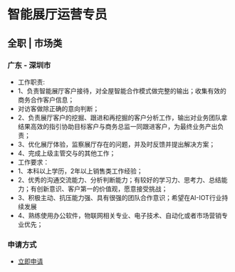 
# 智能展厅运营专员
## 全职  |  市场类
### 广东 - 深圳市

- 工作职责:
- 1、负责智能展厅客户接待，对全屋智能合作模式做完整的输出；收集有效的商务合作客户信息；
- 对访客做除正确的意向判断；
- 2、负责展厅客户的挖掘、跟进和再挖掘的客户分析工作，输出对业务团队拿结果高效的指引协助目标客户与商务总监一同跟进客户，为最终业务产出负责；
- 3、优化展厅体验，监察展厅存在的问题，并及时反馈并提出解决方案；
- 4、完成上级主管交与的其他工作；
- 工作要求：
- 1、本科以上学历，2年以上销售类工作经验；
- 2、优秀的沟通交流能力、分析判断能力；有较好的学习力、思考力、总结能力；有创新意识、客户第一的价值观，愿意接受挑战；
- 3、积极主动、抗压能力强、具有很强的团队合作意识；希望在AI-IOT行业持续发展
- 4、熟练使用办公软件，物联网相关专业、电子技术、自动化或者市场营销专业优先；
### 申请方式
- <a href="mailto:hr@tuya.com" title=yourName-智能展厅运营专员>立即申请</a>